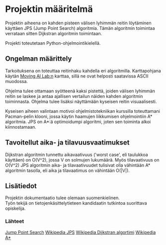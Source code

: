 # Projektin määritelmä
Projektin aiheena on kahden pisteen välisen lyhimmän reitin löytäminen käyttäen JPS (Jump Point Search) algoritmia. Tämän algoritmin toimintaa verrataan sitten Dijkstran algoritmin toimintaan.  

Projekti toteutetaan Python-ohjelmointikielellä.  

## Ongelman määrittely
Tarkoituksena on toteuttaa reitinhaku kahdella eri algoritmilla. Karttapohjana käytän [Moving AI Lab:n](https://www.movingai.com/benchmarks/grids.html) karttaa, sillä ne ovat helposti saatavissa ASCII muodossa.  

Ohjelma tulee ottamaan syötteenä kaksi pistettä, joiden välisen lyhimmän reitin se laskee ja antaa ajallisen vertailun näiden kahden algoritmin toiminnasta. Ohjelma tulee lisäksi näyttämään kyseisen reitin visuaalisesti.

Kyseisen aiheen valintaan motivoi ohjelmistotekniikan kurssilla toteuttamani Pacman-pelin klooni, jossa käytin haamujen liikkumisen ohjelmointiin A* algoritmia. JPS on A*:ä optimoidumpi algoritmi, joten sen toiminta alkoi kiinnostamaan.  

## Tavoitellut aika- ja tilavuusvaatimukset
Dijkstran algoritmin tunnettu aikavaativuus ('worst case', eli taulukkoa käyttäen) on O(V^2), jossa V on solmujen lukumäärä. Myös tilavaativuus on O(V^2)
JPS algoritmin aika- ja tilavaativuudet tulisivat olla vähintään A* algoritmin tasolla, eli aika ja tilavaatimus on vähintään O(|V|).


## Lisätiedot
Projektin dokumentaatio tulee olemaan suomenkielinen.  
Työn tekijä on tietojenkäsittelytieteen kandidaatin tutkintoa suorittava opiskelija.  

### Lähteet
[Jump Point Search](http://users.cecs.anu.edu.au/~dharabor/data/papers/harabor-grastien-aaai11.pdf)
[Wikipedia JPS](https://en.wikipedia.org/wiki/Jump_point_search)
[Wikipedia Dijkstran algortimi](https://en.wikipedia.org/wiki/Dijkstra%27s_algorithm)
[Wikipedia A*](https://en.wikipedia.org/wiki/A*_search_algorithm)

